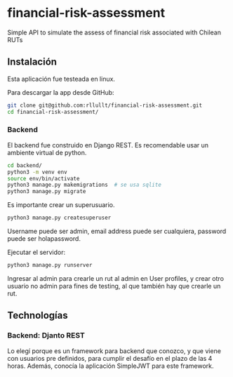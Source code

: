 # financial-risk-assessment

Simple API to simulate the assess of financial risk associated with Chilean RUTs


## Instalación

Esta aplicación fue testeada en linux.

Para descargar la app desde GitHub:

```bash
git clone git@github.com:rllullt/financial-risk-assessment.git
cd financial-risk-assessment/
```

### Backend

El backend fue construido en Django REST.
Es recomendable usar un ambiente virtual de python.

```bash
cd backend/
python3 -m venv env
source env/bin/activate
python3 manage.py makemigrations  # se usa sqlite
python3 manage.py migrate
```

Es importante crear un superusuario.
```bash
python3 manage.py createsuperuser
```
Username puede ser admin, email address puede ser cualquiera, password puede ser holapassword.

Ejecutar el servidor:
```bash
python3 manage.py runserver
```

Ingresar al admin para crearle un rut al admin en User profiles, y crear otro usuario no admin para fines de testing, al que también hay que crearle un rut.


## Technologías

### Backend: Djanto REST

Lo elegí porque es un framework para backend que conozco, y que viene con usuarios pre definidos, para cumplir el desafío en el plazo de las 4 horas.
Además, conocía la aplicación SimpleJWT para este framework.
